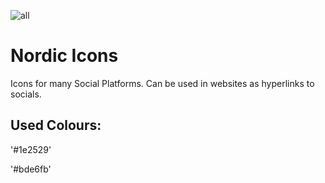 ![all](https://user-images.githubusercontent.com/122183931/227809919-71dd458a-3895-4447-927b-064eaf359d80.png)
# Nordic Icons
Icons for many Social Platforms. Can be used in websites as hyperlinks to socials.

## Used Colours:

'#1e2529'

'#bde6fb'
